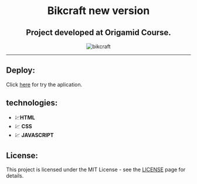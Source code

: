 <div align="center">

# Bikcraft new version

</div>

<div align="center">

## Project developed at Origamid Course.

</div>

<div align="center">
  <img src="./img/gif/Bikcraft2.0.gif" alt="bikcraft">
</div>

<hr />

## Deploy:
Click [here](https://joaogalhardi.github.io/Bikcraft2.0/) for try the aplication.

## technologies:

- 💹**HTML**  
- 💹 **CSS** 
- 💹 **JAVASCRIPT**


## License:

This project is licensed under the MIT License - see the [LICENSE](https://opensource.org/licenses/MIT) page for details.
